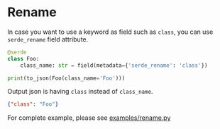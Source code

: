 # Rename

In case you want to use a keyword as field such as `class`, you can use `serde_rename` field attribute.

```python
@serde
class Foo:
    class_name: str = field(metadata={'serde_rename': 'class'})

print(to_json(Foo(class_name='Foo')))
```

Output json is having `class` instead of `class_name`.

```json
{"class": "Foo"}
```

For complete example, please see [examples/rename.py](https://github.com/yukinarit/pyserde/blob/master/examples/rename.py)
